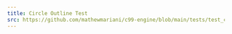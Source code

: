 ```yaml
---
title: Circle Outline Test
src: https://github.com/mathewmariani/c99-engine/blob/main/tests/test_circ.c
---
```

